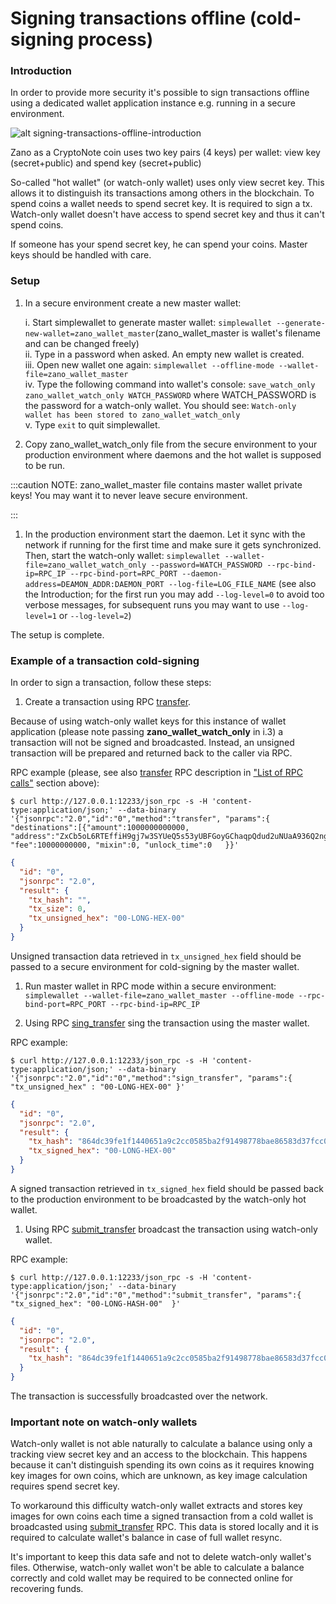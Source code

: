 # Signing transactions offline (cold-signing process)

### Introduction

In order to provide more security it's possible to sign transactions offline using a dedicated wallet application instance e.g. running in a secure environment.

![alt signing-transactions-offline-introduction](../../../static/img/build/exchange-guidlines/signing-transactions-offline/signing-transactions-offline-introduction.png "signing-transactions-offline-introduction")

Zano as a CryptoNote coin uses two key pairs (4 keys) per wallet: view key (secret+public) and spend key (secret+public)

So-called "hot wallet" (or watch-only wallet) uses only view secret key. This allows it to distinguish its transactions among others in the blockchain. To spend coins a wallet needs to spend secret key. It is required to sign a tx. Watch-only wallet doesn't have access to spend secret key and thus it can't spend coins.

If someone has your spend secret key, he can spend your coins. Master keys should be handled with care.

### Setup

1. In a secure environment create a new master wallet:

   i. Start simplewallet to generate master wallet: `simplewallet --generate-new-wallet=zano_wallet_master`(zano\_wallet\_master is wallet's filename and can be changed freely)<br /> ii. Type in a password when asked. An empty new wallet is created.<br /> iii. Open new wallet one again: `simplewallet --offline-mode --wallet-file=zano_wallet_master`<br /> iv. Type the following command into wallet's console: `save_watch_only zano_wallet_watch_only WATCH_PASSWORD` where WATCH\_PASSWORD is the password for a watch-only wallet. You should see: `Watch-only wallet has been stored to zano_wallet_watch_only`<br /> v. Type `exit` to quit simplewallet.<br />

2. Copy zano\_wallet\_watch\_only file from the secure environment to your production environment where daemons and the hot wallet is supposed to be run.

:::caution NOTE: zano_wallet_master file contains master wallet private keys! You may want it to never leave secure environment.



:::

1. In the production environment start the daemon. Let it sync with the network if running for the first time and make sure it gets synchronized. Then, start the watch-only wallet: `simplewallet --wallet-file=zano_wallet_watch_only --password=WATCH_PASSWORD --rpc-bind-ip=RPC_IP --rpc-bind-port=RPC_PORT --daemon-address=DEAMON_ADDR:DAEMON_PORT --log-file=LOG_FILE_NAME` (see also the Introduction; for the first run you may add `--log-level=0`  to avoid too verbose messages, for subsequent runs you may want to use `--log-level=1` or `--log-level=2`)

The setup is complete.

### Example of a transaction cold-signing

In order to sign a transaction, follow these steps:

1. Create a transaction using RPC [transfer](https://docs.zano.org/reference#transfer-2).

Because of using watch-only wallet keys for this instance of wallet application (please note passing **zano\_wallet\_watch\_only** in i.3) a transaction will not be signed and broadcasted. Instead, an unsigned transaction will be prepared and returned back to the caller via RPC.

RPC example (please, see also [transfer](https://docs.zano.org/reference#transfer-2) RPC description in ["List of RPC calls"](https://docs.zano.org/reference/using-the-zano-api-guide#getbalance2) section above):

```shell
$ curl http://127.0.0.1:12233/json_rpc -s -H 'content-type:application/json;' --data-binary '{"jsonrpc":"2.0","id":"0","method":"transfer", "params":{   "destinations":[{"amount":1000000000000, "address":"ZxCb5oL6RTEffiH9gj7w3SYUeQ5s53yUBFGoyGChaqpQdud2uNUaA936Q2ngcEouvmgA48WMZQyv41R2ASstyYHo2Kzeoh7GA"}], "fee":10000000000, "mixin":0, "unlock_time":0   }}'
```

```json
{
  "id": "0",
  "jsonrpc": "2.0",
  "result": {
    "tx_hash": "",
    "tx_size": 0,
    "tx_unsigned_hex": "00-LONG-HEX-00"
  }
}
```

Unsigned transaction data retrieved in `tx_unsigned_hex` field should be passed to a secure environment for cold-signing by the master wallet.

1. Run master wallet in RPC mode within a secure environment: `simplewallet --wallet-file=zano_wallet_master --offline-mode --rpc-bind-port=RPC_PORT --rpc-bind-ip=RPC_IP`

2. Using RPC [sing\_transfer](https://docs.zano.org/reference/using-the-zano-api-guide#sign_transfer) sing the transaction using the master wallet.

RPC example:

```shell
$ curl http://127.0.0.1:12233/json_rpc -s -H 'content-type:application/json;' --data-binary '{"jsonrpc":"2.0","id":"0","method":"sign_transfer", "params":{  "tx_unsigned_hex" : "00-LONG-HEX-00" }'
```

```json
{
  "id": "0",
  "jsonrpc": "2.0",
  "result": {
    "tx_hash": "864dc39fe1f1440651a9c2cc0585ba2f91498778bae86583d37fcc0b251aea4a",
    "tx_signed_hex": "00-LONG-HEX-00"
  }
}
```

A signed transaction retrieved in `tx_signed_hex` field should be passed back to the production environment to be broadcasted by the watch-only hot wallet.

1. Using RPC [submit\_transfer](https://docs.zano.org/reference/using-the-zano-api-guide#submit_transfer) broadcast the transaction using watch-only wallet.

RPC example:

```shell
$ curl http://127.0.0.1:12233/json_rpc -s -H 'content-type:application/json;' --data-binary '{"jsonrpc":"2.0","id":"0","method":"submit_transfer", "params":{ "tx_signed_hex": "00-LONG-HASH-00"  }'
```

```json
{
  "id": "0",
  "jsonrpc": "2.0",
  "result": {
    "tx_hash": "864dc39fe1f1440651a9c2cc0585ba2f91498778bae86583d37fcc0b251aea4a"
  }
}
```

The transaction is successfully broadcasted over the network.

### Important note on watch-only wallets

Watch-only wallet is not able naturally to calculate a balance using only a tracking view secret key and an access to the blockchain. This happens because it can't distinguish spending its own coins as it requires knowing key images for own coins, which are unknown, as key image calculation requires spend secret key.

To workaround this difficulty watch-only wallet extracts and stores key images for own coins each time a signed transaction from a cold wallet is broadcasted using [submit\_transfer](https://docs.zano.org/reference/using-the-zano-api-guide#submit_transfer) RPC. This data is stored locally and it is required to calculate wallet's balance in case of full wallet resync.

It's important to keep this data safe and not to delete watch-only wallet's files. Otherwise, watch-only wallet won't be able to calculate a balance correctly and cold wallet may be required to be connected online for recovering funds.
